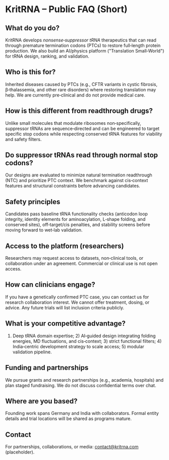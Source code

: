 
# KritRNA – Public FAQ (Short)

## What do you do?
KritRNA develops *nonsense‑suppressor tRNA* therapeutics that can read through premature termination codons (PTCs) to restore full‑length protein production. We also build an AI/physics platform ("Translation Small‑World") for tRNA design, ranking, and validation.

## Who is this for?
Inherited diseases caused by PTCs (e.g., CFTR variants in cystic fibrosis, β‑thalassemia, and other rare disorders) where restoring translation may help. We are currently pre‑clinical and do not provide medical care.

## How is this different from readthrough drugs?
Unlike small molecules that modulate ribosomes non‑specifically, suppressor tRNAs are sequence‑directed and can be engineered to target specific stop codons while respecting conserved tRNA features for viability and safety filters.

## Do suppressor tRNAs read through normal stop codons?
Our designs are evaluated to minimize natural termination readthrough (NTC) and prioritize PTC context. We benchmark against cis‑context features and structural constraints before advancing candidates.

## Safety principles
Candidates pass baseline tRNA functionality checks (anticodon loop integrity, identity elements for aminoacylation, L‑shape folding, and conserved sites), off‑target/cis penalties, and stability screens before moving forward to wet‑lab validation.

## Access to the platform (researchers)
Researchers may request access to datasets, non‑clinical tools, or collaboration under an agreement. Commercial or clinical use is not open access.

## How can clinicians engage?
If you have a genetically confirmed PTC case, you can contact us for research collaboration interest. We cannot offer treatment, dosing, or advice. Any future trials will list inclusion criteria publicly.

## What is your competitive advantage?
1) Deep tRNA domain expertise; 2) AI‑guided design integrating folding energies, MD fluctuations, and cis‑context; 3) strict functional filters; 4) India‑centric development strategy to scale access; 5) modular validation pipeline.

## Funding and partnerships
We pursue grants and research partnerships (e.g., academia, hospitals) and plan staged fundraising. We do not discuss confidential terms over chat.

## Where are you based?
Founding work spans Germany and India with collaborators. Formal entity details and trial locations will be shared as programs mature.

## Contact
For partnerships, collaborations, or media: contact@kritrna.com (placeholder).
